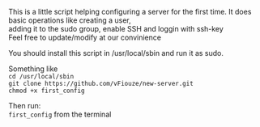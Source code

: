 This is a little script helping configuring a server for the first time. It does basic operations like creating a user,  
adding it to the sudo group, enable SSH and loggin with ssh-key  
Feel free to update/modify at our convinience  

You should install this script in /usr/local/sbin and run it as sudo.  

Something like  
`cd /usr/local/sbin`  
`git clone https://github.com/vFiouze/new-server.git`  
`chmod +x first_config`  

Then run:  
`first_config` from the terminal  

